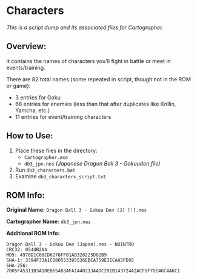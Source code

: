 # Characters

*This is a script dump and its associated files for Cartographer.*


## Overview:

It contains the names of characters you'll fight in battle or meet in events/training.

There are 82 total names (some repeated in script, though not in the ROM or game):
 - 3 entries for Goku
 - 68 entries for enemies (less than that after duplicates like Krillin, Yamcha, etc.)
 - 11 entries for event/training characters


## How to Use:

1. Place these files in the directory:
    - `Cartographer.exe`
    - `db3_jpn.nes` *(Japanese Dragon Ball 3 - Gokuuden file)*
2. Run `db3_characters.bat`
3. Examine `db3_characters_script.txt`


## ROM Info:

**Original Name:** `Dragon Ball 3 - Gokuu Den (J) [!].nes`

**Cartographer Name:** `db3_jpn.nes`

**Additional ROM Info:**

```
Dragon Ball 3 - Gokuu Den (Japan).nes - NOINTRO
CRC32: 0544B2A4
MD5: 4970D1C08CD6276FF01AB320225D82B9
SHA-1: 3394F33A1CD80553395536EBCA759E3ECAA5FE05
SHA-256: 7D05F45311B3A10EB654B3AFA1440213AADC291B143724A2ACF5F7DE46C4A6C1
```
